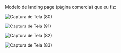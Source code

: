 Modelo de landing page (página comercial) que eu fiz:


![Captura de Tela (80)](https://github.com/user-attachments/assets/0212e85a-c271-4c7e-86fd-192366ddbffd)


![Captura de Tela (81)](https://github.com/user-attachments/assets/42c7e22a-b854-4777-8967-c4f224df39ae)


![Captura de Tela (82)](https://github.com/user-attachments/assets/47212151-9946-4543-a30f-0db8dd49b55e)


![Captura de Tela (83)](https://github.com/user-attachments/assets/4ef10f15-d735-4e2b-9ad0-3ad0f4a25cd1)
